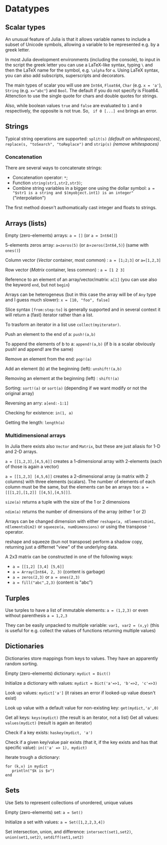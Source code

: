 # Datatypes

## Scalar types

An unusual feature of Julia is that it allows variable names to include a subset of Unicode symbols, allowing a variable to be represented e.g. by a greek letter.

In most Julia development environments (including the console), to input in the script the greek letter you can use a LaTeX-like syntax, typing `\` and then the LaTeX name for the symbol, e.g. `\alpha` for `α`.
Using LaTeX syntax, you can also add subscripts, superscripts and decorators.

The main types of scalar you will use are `Int64`, `Float64`, `Char` (e.g. `x = 'a'`), `String` (e.g. `x="abc"`) and `Bool`.
The default if you do not specify is Float64. Attenction to use the single quote for chars and double quotes for strings.

Also, while boolean values `true` and `false` are evaluated to `1` and `0` respectively, the opposite is not true. So, ` if 0 [...] end` brings an error. 

## Strings

Typical string operations are supported:
`split(s)` _(default on whitespaces)_, `replace(s, "toSearch", "toReplace")` and `strip(s)` _(remove whitespaces)_

### Concatenation

There are several ways to concatenate strings:
* Concatenation operator: `*`;
* Function `string(str1,str2,str3)`;
* Combine string variables in a bigger one using the dollar symbol: `a = "$str1 is a string and $(myobject.int1) is an integer"` ("interpolation")

The first method doesn't authomatically cast integer and floats to strings.


## Arrays \(lists\)

Empty (zero-elements) arrays: `a = []` (or `a = Int64[]`)

5-elements zeros array: `a=zeros(5)` (or a=`zeros(Int64,5)`) (same with `ones()`)

Column vector (_Vector_ container, most common) : `a = [1;2;3]` or `a=[1,2,3]`

Row vector (_Matrix_ container, less common) : `a = [1 2 3]`

Reference to an element of an array/vector/matrix: `a[1]` (you can use also the keyword `end`, but not `begin`)

Arrays can be heterogeneus (but in this case the array will be of `Any` type and I guess much slower): `x = [10, "foo", false]`

Slice syntax `[from:step:to]` is generally supported and in several context it will return a (fast) iterator rather than a list.

To trasform an iterator in a list use `collect(myiterator)`.

Push an element to the end of a: `push!(a,b)`

To append the elements of b to a: `append!(a,b)`
(if b is a scalar obviously push! and append! are the same)

Remove an element from the end: `pop!(a)`

Add an element (b) at the beginning (left): `unshift!(a,b)`

Removing an element at the beginning (left) : `shift!(a)`

Sorting: `sort!(a)` or `sort(a)` (depending if we want modify or not the original array)

Reversing an arry: `a[end:-1:1]`

Checking for existence: `in(1, a)`

Getting the length: `length(a)`

### Multidimensional arrays
In Julia there exists also `Vector` and `Matrix`, but these are just aliasis for 1-D and 2-D arrays.

`a = [[1,2,3],[4,5,6]]` creates a 1-dimensional array with 2-elements (each of those is again a vector)

`a = [[1,2,3] [4,5,6]]` creates a 2-dimensional array (a matrix with 2 columns) with three elements (scalars). The number of elements of each column must be the same, but the elements can be an arrays too: `a = [[[1,2],[1,2]] [[4,5],[4,5]]]`.

`size(a)` returns a tuple with the size of the 1 or 2 dimensions

`ndim(a)` returns the number of dimensions of the array (either 1 or 2)

Arrays can be changed dimension with either `reshape(a, nElementsDim1, nElementsDim2)` or `squeeze(a, numDimensions)` or using the transpose `'` operator.

reshape and squeeze (bun not transpose) perform a shadow copy, returning just a differnet "view" of the underlying data.

A 2x3 matrix can be constructed in one of the following ways:

* `a = [[1,2] [3,4] [5,6]]`
* `a = Array(Int64, 2, 3)` (content is garbage)
* `a = zeros(2,3)` or `a = ones(2,3)`
* `a = fill("abc",2,3)` (content is "abc")





## Turples

Use turples to have a list of immutable elements: `a = (1,2,3)` or even without parenthesis `a = 1,2,3`

They can be easily unpacked to multiple variable:
`var1, var2 = (x,y)` (this is useful for e.g. collect the values of functions returning multiple values) 

## Dictionaries

Dictionaries store mappings from keys to values. They have an apparently random sorting.

Empty (zero-elements) dictionary: `mydict = Dict()`

Initialize a dictionary with values: `mydict = Dict('a'=>1, 'b'=>2, 'c'=>3)`

Look up values: `mydict['a']` (it raises an error if looked-up value doesn't exist)

Look up value with a default value for non-existing key: `get(mydict,'a',0)`

Get all keys: `keys(mydict)` (the result is an iterator, not a list)
Get all values: `values(mydict)` (result is again an iterator)

Check if a key exists: `haskey(mydict, 'a')`

Check if a given key/value pair exists (that it, if the key exists and has that specific value): `in(('a' => 1), mydict)`

Iterate trough a dictionary:

```
for (k,v) in mydict
   println("$k is $v")
end
```

## Sets

Use Sets to represent collections of unordered, unique values

Empty (zero-elements) set: `a = Set()`

Initialize a set with values: `a = Set([1,2,2,3,4])`

Set intersection, union, and difference: `intersect(set1,set2)`, `union(set1,set2)`, `setdiff(set1,set2)`

